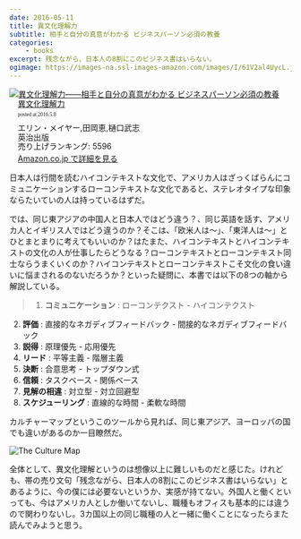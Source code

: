 ```yaml
---
date: 2016-05-11
title: 異文化理解力
subtitle: 相手と自分の真意がわかる ビジネスパーソン必須の教養
categories: 
    - books
excerpt: 残念ながら、日本人の8割にこのビジネス書はいらない。
ogimage: https://images-na.ssl-images-amazon.com/images/I/61V2al4UycL.jpg
---
```


<div class="azlink-box"><div class="azlink-image" style="float:left"><a href="http://www.amazon.co.jp/exec/obidos/ASIN/4862762085/warikiru-22/ref=nosim/" name="azlinklink" target="_blank"><img src="https://images-na.ssl-images-amazon.com/images/I/61V2al4UycL._SL160_.jpg" alt="異文化理解力――相手と自分の真意がわかる ビジネスパーソン必須の教養" style="border:none" /></a></div><div class="azlink-info" style="float:left;margin-left:15px;line-height:120%"><div class="azlink-name" style="margin-bottom:10px;line-height:120%"><a href="http://www.amazon.co.jp/exec/obidos/ASIN/4862762085/warikiru-22/ref=nosim/" name="azlinklink" target="_blank">異文化理解力</a><div class="azlink-powered-date" style="font-size:7pt;margin-top:5px;font-family:verdana;line-height:120%">posted at 2016.5.8</div></div><div class="azlink-detail">エリン・メイヤー,田岡恵,樋口武志<br />英治出版<br />売り上げランキング: 5596<br /></div><div class="azlink-link" style="margin-top:5px"><a href="http://www.amazon.co.jp/exec/obidos/ASIN/4862762085/warikiru-22/ref=nosim/" target="_blank">Amazon.co.jp で詳細を見る</a></div></div><div class="azlink-footer" style="clear:left"></div></div>


日本人は行間を読むハイコンテキストな文化で、アメリカ人はざっくばらんにコミュニケーションするローコンテキストな文化であると、ステレオタイプな印象ならたいていの人は持っているはずだ。

では、同じ東アジアの中国人と日本人ではどう違う？、同じ英語を話す、アメリカ人とイギリス人ではどう違うのか？そこは、「欧米人は〜」、「東洋人は〜」とひとまとまりに考えてもいいのか？はたまた、ハイコンテキストとハイコンテキストの文化の人が仕事したらどうなる？ローコンテキストとローコンテキスト同士ならうまくいくのか？ハイコンテキストとローコンテキストこそ文化の食い違いに悩まされるのないだろうか？といった疑問に、本書では以下の8つの軸から解説している。


> 1. **コミュニケーション** : ローコンテクスト - ハイコンテクスト
2. **評価** : 直接的なネガディブフィードバック - 間接的なネガディブフィードバック
3. **説得** : 原理優先 - 応用優先
4. **リード** : 平等主義 - 階層主義
5. **決断** : 合意思考 - トップダウン式
6. **信頼** : タスクベース - 関係ベース
7. **見解の相違** : 対立型 - 対立回避型
8. **スケジューリング** : 直線的な時間 - 柔軟な時間

カルチャーマップというこのツールから見れば、同じ東アジア、ヨーロッパの国でも違いがあるのか一目瞭然だ。

![The Culture Map](/mol/images/2016/0511-00.png)

全体として、異文化理解というのは想像以上に難しいものだと感じた。けれども、帯の売り文句「残念ながら、日本人の8割にこのビジネス書はいらない」とあるように、今の僕には必要ないというか、実感が持てない。外国人と働くといっても、今はアメリカ人としか働いてないし、職種もオフィスも基本的には違うので関わりないし。3カ国以上の同じ職種の人と一緒に働くことになったらまた読んでみようと思う。